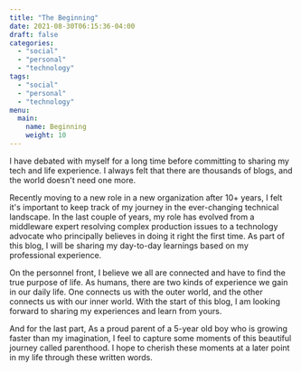 ```yaml
---
title: "The Beginning"
date: 2021-08-30T06:15:36-04:00
draft: false
categories:
  - "social"
  - "personal"
  - "technology"
tags:
  - "social"
  - "personal"
  - "technology"
menu: 
  main:
    name: Beginning
    weight: 10
---
```



I have debated with myself for a long time before committing to sharing my tech and life experience. I always felt that there are thousands of blogs, and the world doesn't need one more.

<!--more-->

Recently moving to a new role in a new organization after 10+ years, I felt it's important to keep track of my journey in the ever-changing technical landscape. In the last couple of years, my role has evolved from a middleware expert resolving complex production issues to a technology advocate who principally believes in doing it right the first time.  As part of this blog, I will be sharing my day-to-day learnings based on my professional experience. 

On the personnel front, I believe we all are connected and have to find the true purpose of life. As humans, there are two kinds of experience we gain in our daily life. One connects us with the outer world, and the other connects us with our inner world. With the start of this blog, I am looking forward to sharing my experiences and learn from yours.

And for the last part, As a proud parent of a 5-year old boy who is growing faster than my imagination, I feel to capture some moments of this beautiful journey called parenthood.  I hope to cherish these moments at a later point in my life through these written words.
